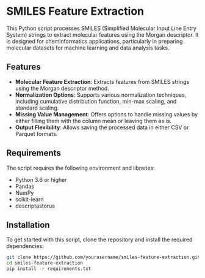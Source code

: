 # SMILES Feature Extraction

This Python script processes SMILES (Simplified Molecular Input Line Entry System) strings to extract molecular features using the Morgan descriptor. It is designed for cheminformatics applications, particularly in preparing molecular datasets for machine learning and data analysis tasks.

## Features

- **Molecular Feature Extraction**: Extracts features from SMILES strings using the Morgan descriptor method.
- **Normalization Options**: Supports various normalization techniques, including cumulative distribution function, min-max scaling, and standard scaling.
- **Missing Value Management**: Offers options to handle missing values by either filling them with the column mean or leaving them as is.
- **Output Flexibility**: Allows saving the processed data in either CSV or Parquet formats.

## Requirements

The script requires the following environment and libraries:

- Python 3.6 or higher
- Pandas
- NumPy
- scikit-learn
- descriptastorus

## Installation

To get started with this script, clone the repository and install the required dependencies:

```bash
git clone https://github.com/yourusername/smiles-feature-extraction.git
cd smiles-feature-extraction
pip install -r requirements.txt
